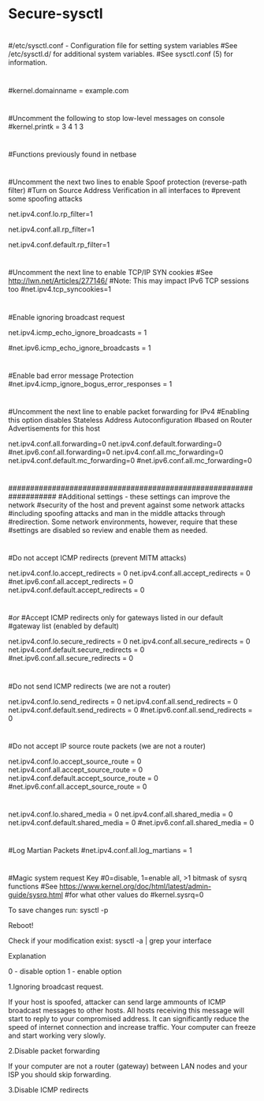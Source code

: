 # Secure-sysctl

#
#/etc/sysctl.conf - Configuration file for setting system variables
#See /etc/sysctl.d/ for additional system variables.
#See sysctl.conf (5) for information.
#
#kernel.domainname = example.com
#
#Uncomment the following to stop low-level messages on console
#kernel.printk = 3 4 1 3
#
#Functions previously found in netbase
#
#Uncomment the next two lines to enable Spoof protection (reverse-path filter)
#Turn on Source Address Verification in all interfaces to
#prevent some spoofing attacks

net.ipv4.conf.lo.rp_filter=1

net.ipv4.conf.all.rp_filter=1

net.ipv4.conf.default.rp_filter=1
#
#Uncomment the next line to enable TCP/IP SYN cookies
#See http://lwn.net/Articles/277146/
#Note: This may impact IPv6 TCP sessions too
#net.ipv4.tcp_syncookies=1
#
#Enable ignoring broadcast request

net.ipv4.icmp_echo_ignore_broadcasts = 1

#net.ipv6.icmp_echo_ignore_broadcasts = 1
#
#Enable bad error message Protection   
#net.ipv4.icmp_ignore_bogus_error_responses = 1
#
#Uncomment the next line to enable packet forwarding for IPv4
#Enabling this option disables Stateless Address Autoconfiguration
#based on Router Advertisements for this host

net.ipv4.conf.all.forwarding=0
net.ipv4.conf.default.forwarding=0
#net.ipv6.conf.all.forwarding=0
net.ipv4.conf.all.mc_forwarding=0
net.ipv4.conf.default.mc_forwarding=0
#net.ipv6.conf.all.mc_forwarding=0
#
###################################################################
#Additional settings - these settings can improve the network
#security of the host and prevent against some network attacks
#including spoofing attacks and man in the middle attacks through
#redirection. Some network environments, however, require that these
#settings are disabled so review and enable them as needed.
#
#Do not accept ICMP redirects (prevent MITM attacks)

net.ipv4.conf.lo.accept_redirects = 0
net.ipv4.conf.all.accept_redirects = 0
#net.ipv6.conf.all.accept_redirects = 0
net.ipv4.conf.default.accept_redirects = 0
#
#_or_
#Accept ICMP redirects only for gateways listed in our default
#gateway list (enabled by default)

net.ipv4.conf.lo.secure_redirects = 0
net.ipv4.conf.all.secure_redirects = 0
net.ipv4.conf.default.secure_redirects = 0
#net.ipv6.conf.all.secure_redirects = 0
#
#Do not send ICMP redirects (we are not a router)

net.ipv4.conf.lo.send_redirects = 0
net.ipv4.conf.all.send_redirects = 0
net.ipv4.conf.default.send_redirects = 0
#net.ipv6.conf.all.send_redirects = 0
#
#Do not accept IP source route packets (we are not a router)

net.ipv4.conf.lo.accept_source_route = 0
net.ipv4.conf.all.accept_source_route = 0
net.ipv4.conf.default.accept_source_route = 0
#net.ipv6.conf.all.accept_source_route = 0
#
net.ipv4.conf.lo.shared_media = 0
net.ipv4.conf.all.shared_media = 0
net.ipv4.conf.default.shared_media = 0
#net.ipv6.conf.all.shared_media = 0
#
#Log Martian Packets
#net.ipv4.conf.all.log_martians = 1
#
#Magic system request Key
#0=disable, 1=enable all, >1 bitmask of sysrq functions
#See https://www.kernel.org/doc/html/latest/admin-guide/sysrq.html
#for what other values do
#kernel.sysrq=0


To save changes run: 
sysctl -p

Reboot!

Check if your modification exist:
sysctl -a | grep your interface


Explanation

0 - disable option
1 - enable option

1.Ignoring broadcast request.

If your host is spoofed, attacker can send large ammounts of ICMP broadcast messages to other hosts. All hosts receiving this message will
start to reply  to your compromised address. It can significantly reduce the speed of internet connection and increase traffic.
Your computer can freeze and start working very slowly. 

2.Disable packet forwarding

If your computer are not a router (gateway) between LAN nodes and your ISP you should skip forwarding. 

3.Disable ICMP redirects



